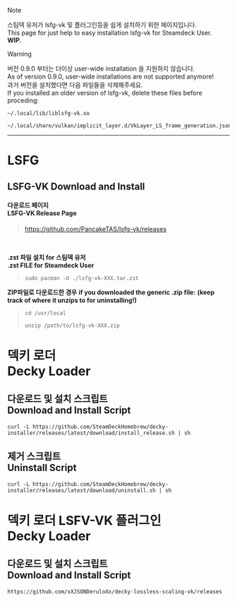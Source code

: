 > [!NOTE]
> 스팀덱 유저가 lsfg-vk 및 플러그인등을 쉽게 설치하기 위한 페이지입니다.   
> This page for just help to easy installation lsfg-vk for Steamdeck User.   
> **WIP.**

> [!WARNING]
> 버전 0.9.0 부터는 더이상 user-wide installation 을 지원하지 않습니다.   
> As of version 0.9.0, user-wide installations are not supported anymore!   
> 과거 버전을 설치했다면 다음 파일들을 삭제해주세요.   
> If you installed an older version of lsfg-vk, delete these files before proceding:   
> ```
> ~/.local/lib/liblsfg-vk.so
> ```   
> ```
> ~/.local/share/vulkan/implicit_layer.d/VkLayer_LS_frame_generation.json
> ```
---
# LSFG
## LSFG-VK Download and Install
#### 다운로드 페이지<br />LSFG-VK Release Page
> <https://github.com/PancakeTAS/lsfg-vk/releases>
<br />

**.zst 파일 설치 for 스팀덱 유저<br />.zst FILE for Steamdeck User**
> ```
> sudo pacman -U ./lsfg-vk-XXX.tar.zst
> ```

**ZIP파일로 다운로드한 경우**
**if you downloaded the generic .zip file:**
**(keep track of where it unzips to for uninstalling!)**
> ```
> cd /usr/local
> ```
> ```
> unzip /path/to/lsfg-vk-XXX.zip
> ```


# 덱키 로더<br />Decky Loader
## 다운로드 및 설치 스크립트<br />Download and Install Script
```
curl -L https://github.com/SteamDeckHomebrew/decky-installer/releases/latest/download/install_release.sh | sh
```
## 제거 스크립트<br />Uninstall Script
```
curl -L https://github.com/SteamDeckHomebrew/decky-installer/releases/latest/download/uninstall.sh | sh
```
# 덱키 로더 LSFV-VK 플러그인<br />Decky Loader
## 다운로드 및 설치 스크립트<br />Download and Install Script
```
https://github.com/xXJSONDeruloXx/decky-lossless-scaling-vk/releases
```

